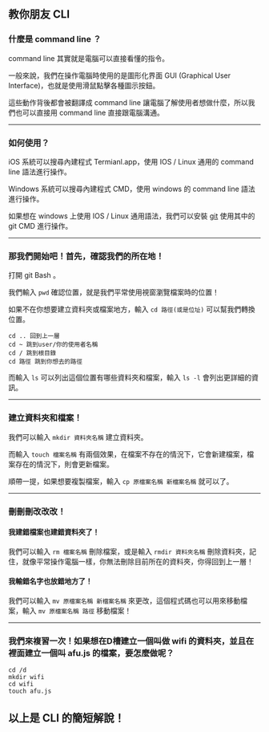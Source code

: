 ## 教你朋友 CLI
### 什麼是 command line ？
command line 其實就是電腦可以直接看懂的指令。

一般來說，我們在操作電腦時使用的是圖形化界面 GUI (Graphical User Interface)，也就是使用滑鼠點擊各種圖示按鈕。

這些動作背後都會被翻譯成 command line 讓電腦了解使用者想做什麼，所以我們也可以直接用 command line 直接跟電腦溝通。

---
### 如何使用？
iOS 系統可以搜尋內建程式 Termianl.app，使用 IOS / Linux 通用的 command line 語法進行操作。

Windows 系統可以搜尋內建程式 CMD，使用 windows 的 command line 語法進行操作。

如果想在 windows 上使用 IOS / Linux 通用語法，我們可以安裝 [git](https://git-scm.com/) 使用其中的 git CMD 進行操作。

---
### 那我們開始吧！首先，確認我們的所在地！
打開 git Bash 。

我們輸入 `pwd` 確認位置，就是我們平常使用視窗瀏覽檔案時的位置！

如果不在你想要建立資料夾或檔案地方，輸入 `cd 路徑(或是位址)` 可以幫我們轉換位置。

```cli
cd .. 回到上一層
cd ~ 跳到user/你的使用者名稱
cd / 跳到根目錄
cd 路徑 跳到你想去的路徑
```
而輸入 `ls` 可以列出這個位置有哪些資料夾和檔案，輸入 `ls -l` 會列出更詳細的資訊。

---
### 建立資料夾和檔案！
我們可以輸入 `mkdir 資料夾名稱` 建立資料夾。

而輸入 `touch 檔案名稱` 有兩個效果，在檔案不存在的情況下，它會新建檔案，檔案存在的情況下，則會更新檔案。

順帶一提，如果想要複製檔案，輸入 `cp 原檔案名稱 新檔案名稱` 就可以了。

---
### 刪刪刪改改改！
#### 我建錯檔案也建錯資料夾了！
我們可以輸入 `rm 檔案名稱` 刪除檔案，或是輸入 `rmdir 資料夾名稱` 刪除資料夾，記住，就像平常操作電腦一樣，你無法刪除目前所在的資料夾，你得回到上一層！
#### 我輸錯名字也放錯地方了！
我們可以輸入 `mv 原檔案名稱 新檔案名稱` 來更改，這個程式碼也可以用來移動檔案，輸入 `mv 原檔案名稱 路徑` 移動檔案！

---
### 我們來複習一次！如果想在D槽建立一個叫做 wifi 的資料夾，並且在裡面建立一個叫 afu.js 的檔案，要怎麼做呢？
``` cli
cd /d
mkdir wifi
cd wifi
touch afu.js
```

## 以上是 CLI 的簡短解說！
